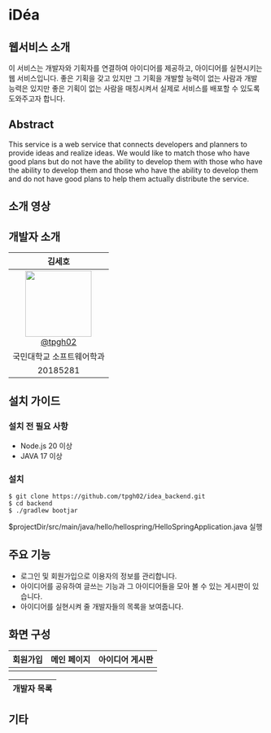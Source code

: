 # iDéa


## 웹서비스 소개


이 서비스는 개발자와 기획자를 연결하여 아이디어를 제공하고, 아이디어를 실현시키는 웹 서비스입니다. 좋은 기획을 갖고 있지만 그 기획을 개발할 능력이 없는 사람과 개발 능력은 있지만 좋은 기획이 없는 사람을 매칭시켜서 실제로 서비스를 배포할 수 있도록 도와주고자 합니다.


##  Abstract


This service is a web service that connects developers and planners to provide ideas and realize ideas. We would like to match those who have good plans but do not have the ability to develop them with those who have the ability to develop them and those who have the ability to develop them and do not have good plans to help them actually distribute the service.


## 소개 영상




## 개발자 소개


|                                                                                       김세호                                                                                       |
|:-------------------------------------------------------------------------------------------------------------------------------------------------------------------------------:|
| [<img src="https://github.com/kookmin-sw/capstone-2024-16/assets/65213245/f46bf906-44b2-478b-b26d-bd37e18bdfc4" height=130 width=130> <br/> @tpgh02](https://github.com/tpgh02) | 
|                                                                                  국민대학교 소프트웨어학과                                                                                  |
|                                                                                    20185281                                                                                     |


## 설치 가이드

### 설치 전 필요 사항

- Node.js 20 이상
- JAVA 17 이상

### 설치

```
$ git clone https://github.com/tpgh02/idea_backend.git
$ cd backend
$ ./gradlew bootjar
```
$projectDir/src/main/java/hello/hellospring/HelloSpringApplication.java 실행



## 주요 기능

- 로그인 및 회원가입으로 이용자의 정보를 관리합니다.
- 아이디어를 공유하여 글쓰는 기능과 그 아이디어들을 모아 볼 수 있는 게시판이 있습니다.
- 아이디어를 실현시켜 줄 개발자들의 목록을 보여줍니다.

## 화면 구성

| 회원가입                                                                                                        | 메인 페이지      | 아이디어 게시판                                                                                                 |  
|-------------------------------------------------------------------------------------------------------------|-------------|-------------------------------------------------------------------------------------------------------------|
| <img src=""> | <img src=""> | <img src=""> |

| 개발자 목록                                                                                                      |
|---|


## 기타

